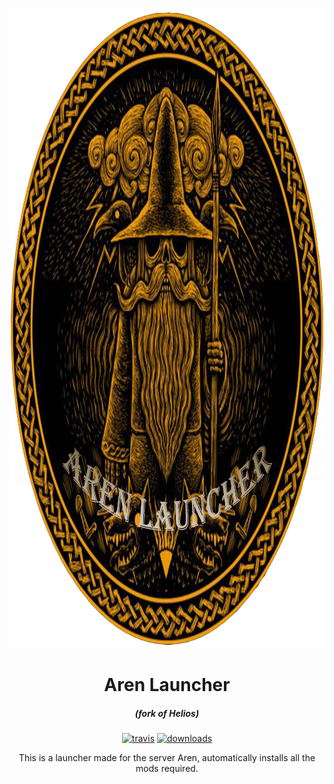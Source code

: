 <p align="center"><img src="./app/assets/images/SealCircle.png" width="1024px" height="1024px" alt="aventium softworks"></p>

<h1 align="center">Aren Launcher</h1>

<em><h5 align="center">(fork of Helios)</h5></em>

[<p align="center"><img src="https://img.shields.io/travis/dscalzi/HeliosLauncher.svg?style=for-the-badge" alt="travis">](https://travis-ci.org/Chesvin1/FarfaniaLauncher) [<img src="https://img.shields.io/github/downloads/dscalzi/HeliosLauncher/total.svg?style=for-the-badge" alt="downloads">](https://github.com/ByMoniXX2/ArenLauncher-V2/releases)

<p align="center">This is a launcher made for the server Aren, automatically installs all the mods required.</p>
